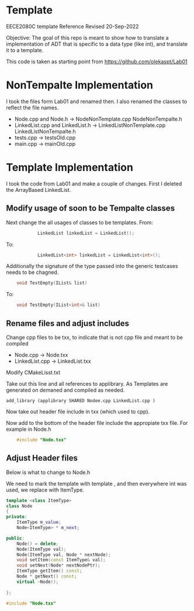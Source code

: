 # Template

EECE2080C template Reference
Revised 20-Sep-2022

Objective: The goal of this repo is meant to show how to translate a implementation of ADT that is specific to a data type (like int), and translate it to a template.

This code is taken as starting point from https://github.com/olekaspt/Lab01

# NonTempalte Implementation
I took the files form Lab01 and renamed then.  I also renamed the classes to reflect the file names.

* Node.cpp and Node.h -> NodeNonTemplate.cpp NodeNonTempalte.h
* LinkedList.cpp and LinkedList.h -> LinkedListNonTemplate.cpp LinkedListNonTempalte.h
* tests.cpp -> testsOld.cpp  
* main.cpp -> mainOld.cpp


# Template Implementation

I took the code from Lab01 and make a couple of changes.  First I deleted the ArrayBased LinkedList.  

## Modify usage of soon to be Tempalte classes

Next change the all usages of classes to be templates.
From:
```cpp
			LinkedList linkedList = LinkedList();

```
To:
```cpp
			LinkedList<int> linkedList = LinkedList<int>();
```
Additionally the signature of the type passed into the generic testcases needs to be chagned.
```cpp
    void TestEmpty(IList& list)
```
To:
```cpp
    void TestEmpty(IList<int>& list)
```

## Rename files and adjust includes
Change cpp files to be txx, to indicate that is not cpp file and meant to be compiled

* Node.cpp  -> Node.txx
* LinkedList.cpp -> LinkedList.txx

Modify CMakeLisst.txt

Take out this line and all references to applibrary.  As Templates are generated on demaned and compiled as needed.
```
add_library (applibrary SHARED Nodee.cpp LinkedList.cpp )
```

Now take out header file include in txx (which used to cpp).

Now add to the bottom of the header file include the appropiate txx file.  For example in Node.h
```cpp
    #include "Node.txx"
```

## Adjust Header files
Below is what to change to Node.h

We need to mark the template with template <class ItemType>, and then everywhere int was used, we replace with ItemType.   

```cpp
template <class ItemType>
class Node
{
private:
	ItemType m_value;
	Node<ItemType> * m_next;

public:
	Node() = delete;
	Node(ItemType val);
	Node(ItemType val, Node * nextNode);
	void setItem(const ItemType& val);
	void setNext(Node* nextNodePtr);
	ItemType getItem() const;
	Node * getNext() const;
	virtual ~Node();
	
};

#include "Node.txx"
```






